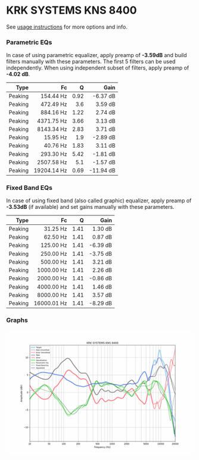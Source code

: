 # KRK SYSTEMS KNS 8400
See [usage instructions](https://github.com/jaakkopasanen/AutoEq#usage) for more options and info.

### Parametric EQs
In case of using parametric equalizer, apply preamp of **-3.59dB** and build filters manually
with these parameters. The first 5 filters can be used independently.
When using independent subset of filters, apply preamp of **-4.02 dB**.

| Type    | Fc          |    Q | Gain      |
|--------:|------------:|-----:|----------:|
| Peaking | 154.44 Hz   | 0.92 | -6.37 dB  |
| Peaking | 472.49 Hz   | 3.6  | 3.59 dB   |
| Peaking | 884.16 Hz   | 1.22 | 2.74 dB   |
| Peaking | 4371.75 Hz  | 3.66 | 3.13 dB   |
| Peaking | 8143.34 Hz  | 2.83 | 3.71 dB   |
| Peaking | 15.95 Hz    | 1.9  | -2.89 dB  |
| Peaking | 40.76 Hz    | 1.83 | 3.11 dB   |
| Peaking | 293.30 Hz   | 5.42 | -1.81 dB  |
| Peaking | 2507.58 Hz  | 5.1  | -1.57 dB  |
| Peaking | 19204.14 Hz | 0.69 | -11.94 dB |

### Fixed Band EQs
In case of using fixed band (also called graphic) equalizer, apply preamp of **-3.53dB**
(if available) and set gains manually with these parameters.

| Type    | Fc          |    Q | Gain     |
|--------:|------------:|-----:|---------:|
| Peaking | 31.25 Hz    | 1.41 | 1.30 dB  |
| Peaking | 62.50 Hz    | 1.41 | 0.87 dB  |
| Peaking | 125.00 Hz   | 1.41 | -6.39 dB |
| Peaking | 250.00 Hz   | 1.41 | -3.75 dB |
| Peaking | 500.00 Hz   | 1.41 | 3.21 dB  |
| Peaking | 1000.00 Hz  | 1.41 | 2.26 dB  |
| Peaking | 2000.00 Hz  | 1.41 | -0.86 dB |
| Peaking | 4000.00 Hz  | 1.41 | 1.46 dB  |
| Peaking | 8000.00 Hz  | 1.41 | 3.57 dB  |
| Peaking | 16000.01 Hz | 1.41 | -8.29 dB |

### Graphs
![](./KRK%20SYSTEMS%20KNS%208400.png)